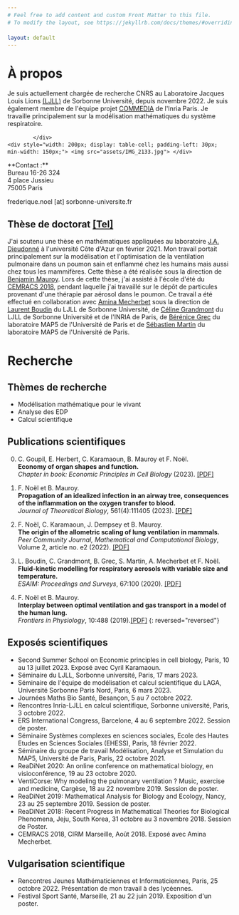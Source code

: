 ```yaml
---
# Feel free to add content and custom Front Matter to this file.
# To modify the layout, see https://jekyllrb.com/docs/themes/#overriding-theme-defaults

layout: default
---
```


# À propos

<div style="width: 100%; display: table;">
    <div style="display: table-row;">
        <div style="display: table-cell; vertical-align: middle;"> 
          Je suis actuellement chargée de recherche CNRS au Laboratoire Jacques Louis Lions <a href="https://www.ljll.fr">(LJLL)</a> de Sorbonne Université, depuis novembre 2022. Je suis également membre de l'équipe projet <a href="https://team.inria.fr/commedia/">COMMEDIA</a> de l'Inria Paris. Je travaille principalement sur la modélisation mathématiques du système respiratoire. <br>
            
            </div>
    <div style="width: 200px; display: table-cell; padding-left: 30px; min-width: 150px;"> <img src="assets/IMG_2133.jpg"> </div>
</div>
</div>
**Contact :**<br>
Bureau 16-26 324<br />
4 place Jussieu <br />
75005 Paris <br />
            
frederique.noel [at] sorbonne-universite.fr  

## Thèse de doctorat [[Tel]](https://tel.archives-ouvertes.fr/tel-03156080/)
J'ai soutenu une thèse en mathématiques appliquées au laboratoire <a href="https://math.unice.fr">J.A. Dieudonné</a>  à l'université Côte d'Azur en février 2021. Mon travail portait principalement sur la modélisation et l'optimisation de la ventilation pulmonaire dans un poumon sain et enflammé chez les humains mais aussi chez tous les mammifères. Cette thèse a été réalisée sous la direction de <a href="http://benjamin.mauroy.free.fr/wordpress/">Benjamin Mauroy</a>. Lors de cette thèse, j'ai assisté à l'école d'été du <a href="http://smai.emath.fr/cemracs/cemracs18/">CEMRACS 2018</a>, pendant laquelle j'ai travaillé sur le dépôt de particules provenant d'une thérapie par aérosol dans le poumon. Ce travail a été effectué en collaboration avec <a href="https://webusers.imj-prg.fr/~amina.mecherbet/index.html#top">Amina Mecherbet</a> sous la direction de <a href="https://www.ljll.math.upmc.fr/boudin/">Laurent Boudin</a> du LJLL de Sorbonne Université, de <a href="https://team.inria.fr/commedia/grandmont/">Céline Grandmont</a> du LJLL de Sorbonne Université et de l'INRIA de Paris, de <a href="https://helios2.mi.parisdescartes.fr/~bgrec/">Bérénice Grec</a> du laboratoire MAP5 de l'Université de Paris et de <a href="http://smartin.perso.math.cnrs.fr/index.html">Sébastien Martin</a> du laboratoire MAP5 de l'Université de Paris. 

# Recherche

## Thèmes de recherche

- Modélisation mathématique pour le vivant 
- Analyse des EDP 
- Calcul scientifique 

## Publications scientifiques

0. C. Goupil, E. Herbert, C. Karamaoun, B. Mauroy et F. Noël.  
**Economy of organ shapes and function.**  
*Chapter in book: Economic Principles in Cell Biology* (2023). [[PDF]](https://principlescellphysiology.org/book-economic-principles/index.html) 

0. F. Noël et B. Mauroy.  
**Propagation of an idealized infection in an airway tree, consequences of the inflammation on the oxygen transfer to blood.**  
*Journal of Theoretical Biology*, 561(4):111405 (2023). [[PDF]](https://www.sciencedirect.com/science/article/pii/S0022519323000012?via%3Dihub) 

0. F. Noël, C. Karamaoun, J. Dempsey et B. Mauroy.  
**The origin of the allometric scaling of lung ventilation in mammals.**  
*Peer Community Journal, Mathematical and Computational Biology*, Volume 2, article no. e2 (2022). [[PDF]](https://mcb.peercommunityin.org/stream_pdf/t_recommendations.track_change.bc74a3c0bc4e54ab.6d61696e2e706466.pdf) 

0. L. Boudin, C. Grandmont, B. Grec, S. Martin, A. Mecherbet et F. Noël.  
**Fluid-kinetic modelling for respiratory aerosols with variable size and temperature.**  
*ESAIM: Proceedings and Surveys*, 67:100 (2020). [[PDF]](https://www.esaim-proc.org/articles/proc/abs/2020/01/proc206707/proc206707.html) 
 
0. F. Noël et B. Mauroy. <br>
**Interplay between optimal ventilation and gas transport in a model of the human lung.**  
*Frontiers in Physiology*, 10:488 (2019).[[PDF]](https://www.frontiersin.org/articles/10.3389/fphys.2019.00488/full)
{: reversed="reversed"}

## Exposés scientifiques

- Second Summer School on Economic principles in cell biology, Paris, 10 au 13 juillet 2023. Exposé avec Cyril Karamaoun.
- Séminaire du LJLL, Sorbonne université, Paris, 17 mars 2023.
- Séminaire de l'équipe de modélisation et calcul scientifique du LAGA, Université Sorbonne Paris Nord, Paris, 6 mars 2023.
- Journées Maths Bio Santé, Besançon, 5 au 7 octobre 2022.
- Rencontres Inria-LJLL en calcul scientifique, Sorbonne université, Paris, 3 octobre 2022.
- ERS International Congress, Barcelone, 4 au 6 septembre 2022. Session de poster.
- Séminaire Systèmes complexes en sciences sociales, Ecole des Hautes Etudes en Sciences Sociales (EHESS), Paris, 18 février 2022.
- Séminaire du groupe de travail Modélisation, Analyse et Simulation du MAP5, Université de Paris, Paris, 22 octobre 2021.
- ReaDiNet 2020: An online conference on mathematical biology, en visioconférence, 19 au 23 octobre 2020.
- VentiCorse: Why modeling the pulmonary ventilation ? Music, exercise and medicine, Cargèse, 18 au 22 novembre 2019. Session de poster.
- ReaDiNet 2019: Mathematical Analysis for Biology and Ecology, Nancy, 23 au 25 septembre 2019. Session de poster.
- ReaDiNet 2018: Recent Progress in Mathematical Theories for Biological Phenomena, Jeju, South Korea, 31 octobre au 3 novembre 2018. Session de Poster.
- CEMRACS 2018, CIRM Marseille, Août 2018. Exposé avec Amina Mecherbet.

## Vulgarisation scientifique 

- Rencontres Jeunes Mathématiciennes et Informaticiennes, Paris, 25 octobre 2022. Présentation de mon travail à des lycéennes.
- Festival Sport Santé, Marseille, 21 au 22 juin 2019. Exposition d'un poster. 
